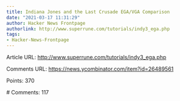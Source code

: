 ```yaml
---
title: Indiana Jones and the Last Crusade EGA/VGA Comparison
date: "2021-03-17 11:31:29"
author: Hacker News Frontpage
authorlink: http://www.superrune.com/tutorials/indy3_ega.php
tags:
- Hacker-News-Frontpage
---
```


<p>Article URL: <a href="http://www.superrune.com/tutorials/indy3_ega.php">http://www.superrune.com/tutorials/indy3_ega.php</a></p>
<p>Comments URL: <a href="https://news.ycombinator.com/item?id=26489561">https://news.ycombinator.com/item?id=26489561</a></p>
<p>Points: 370</p>
<p># Comments: 117</p>
